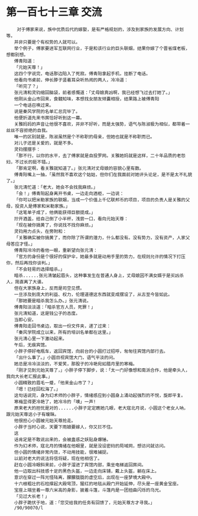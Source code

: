 # 第一百七十三章 交流
        对于傅家来说，族中优质后代的嫁娶，是有严格规划的，涉及到家族的发展方向、计划等。
       并非只要是个有权势的人就可以。
       举个例子，傅家要进军互联网行业，于是和该行业的巨头联姻，结果你嫁了个晋省煤老板，想都别想。
       傅青阳道：
       「元始天尊！」
       这四个字说完，电话那边陷入了死寂。傅青阳拿起手机，挂断了电话。
       他看向书桌前，伸长脖子竖着耳朵听热闹的两人，冷冷道：
       「听完了？」
       张元清和灵钧缩回脑袋，前者感慨道：「丈母娘真凶啊，我已经想飞过去打她了。」
       他刚从金山市回来，食髓知味，本想找女朋友倾囊相授，结果路上被傅青阳
       一个电话召唤过来。
       说是秦风学院的名单汇总完毕了。
       他便折道先来书房恰好听到这一幕。
       关雅妈妈的声音让他很不喜欢，并非不好听，而是太强势，语气与陈淑极为相似，都带着一丝丝不容拒绝的自我。
       唯一的区别就是，陈淑虽然是个不称职的母亲，但她也就是不称职而已。
       对儿子还是关爱的，就是不多。
       灵钧摆摆手：
       「那不行，以你的水平，去了傅家就是自投罗网。关雅她妈就是这样，二十年品质的老怨妇，不过长的挺不错。」
       「那肯定啊，看关雅就知道了。」张元清对丈母娘的容貌心里有数。
       傅青阳嘴上一抽，「虽然我不喜欢这个姑姑，但你们在我面前对她评头论足，是不是太不礼貌了。」
       张元清忙道：「老大，她会不会找我麻烦。」
       「会！」傅青阳起身离开书桌，一边走向酒柜，一边说：
       「你可以把米勒家族的联姻，当成一个价值上千亿联邦币的项目，项目的负责人是关雅的父母，投资人是傅家和米勒家族。」
       「这笔单子成了，他俩能获得巨额提成。」
       拧开酒盖，给自己倒了小半杯，浅尝一口，看向元始天尊：
       「现在被你搞黄了，你说找不找你麻烦。」
       灵钧用力点头，在旁附和：
       「关雅确实被你搞黄了，而你除了所谓的潜力，什么都没有。没有势力，没有资产，人家父母答应才怪。」
       傅青阳冷冷的看他一眼，重新望向张元清：
       「官方的身份是个很好的保护伞，她最多就是动用手里的势力，在规则允许的情况下打压你，然后再找你谈判。」
       「不会轻易的选择暗杀。」
       暗杀......张元清皱起眉头，这种事发生在普通人身上，丈母娘因不满女婿于是买凶杀人，简直离了大谱。
       但在大家族身上，反而是司空见惯。
       一旦涉及到庞大的利益、权力，伦理道德这东西就变成摆设了，从古至今皆如此。
       「那她要是暗杀我怎么办。」张元清说。
       傅青阳淡淡道：「暗杀官方人员，死罪！」
       张元清知道，这是钱公子的态度。
       当即心安。
       傅青阳走回书桌边，取出一份文件夹，递了过来：
       「秦风学院成立以来，所有的培训名单都在这里。」
       张元清心里一下激动起来。
       午后，无痕宾馆。
       小胖子停好电瓶车，返回宾馆，向前台的小圆打过招呼，匆匆往宾馆内部行去。
       「出什么事了。」小圆目视宾馆大门，语气平淡的问。
       她总是冷冷淡淡的，不爱笑，那股子的冷艳宛如腊月里的寒梅。
       「刚才见到元始天尊了，」小胖子停下脚步，说：「太一门好像想和南派合作，他是牵头人，我向大长老汇报此事。」
       小圆精致的眉毛一蹙，「他来金山市了？」
       「嗯！已经回松海了。」
       这句话说完，身为幻术师的小胖子，情绪感应到小圆身上涌动起强烈的不悦，旋即平复。
       寒梅显得更冷艳了，她冷冷的「噢」一声!
       原来老大的担忧是对的......小胖子定定瞧她几眼，老大寇北月说，小圆这个老女人呐，跟元始天尊这小子有暧昧。
       他很担心小圆被元始天尊抢走。
       小胖子当时心说，天要下雨娘要嫁人，你又拦不住。
       这
       话肯定是不敢说出来的，会被蛊惑之妖贴身爆锤。
       作为幻术师，寇北月的情绪在他眼里，就是没设密码的局域网，想访问就访问。
       但小圆的情绪非常内敛，不动用技能，很难捕捉。
       以前对老大的说法将信将疑，现在他相信了。
       赶在小圆冷眼斜来前，小胖子溜进了宾馆内部，乘坐电梯返回房间。
       他一边取出科技感十足的黑色头盔，一边走向床铺，戴上头盔，躺在床上。
       意识在穿过一阵光怪陆离，朦朦胧胧的虚空后，出现在一座梦境大殿中。
       十六根粗壮的石柱撑起大殿穹顶，猩红的地毯从殿门开始延伸，尽头是一座黄金宝座。
       宝座上端坐着一尊六米高的身影，披着斗篷，斗篷内是一团扭曲闪烁的乌光。
       「见过大长老！」
       小胖子跪伏于地，道：「您交给我的任务有回馈了，元始天尊方才寻我。」
       /90/90070/l